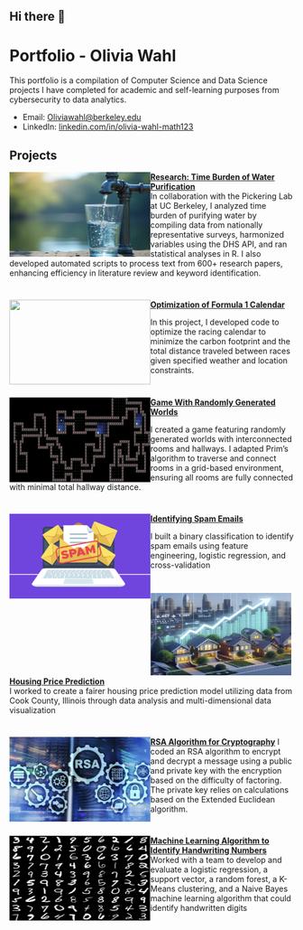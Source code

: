 ## Hi there 👋

<!--
**Ol1viaW/Ol1viaW** is a ✨ _special_ ✨ repository because its `README.md` (this file) appears on your GitHub profile.

Here are some ideas to get you started:

- 🔭 I’m currently working on ...
- 🌱 I’m currently learning ...
- 👯 I’m looking to collaborate on ...
- 🤔 I’m looking for help with ...
- 💬 Ask me about ...
- 📫 How to reach me: ...
- 😄 Pronouns: ...
- ⚡ Fun fact: ...
-->

# Portfolio - Olivia Wahl

This portfolio is a compilation of Computer Science and Data Science projects I have completed for academic and self-learning purposes from cybersecurity to data analytics.
- Email: [Oliviawahl@berkeley.edu](mailto:oliviawahl@berkeley.edu)
- LinkedIn: [linkedin.com/in/olivia-wahl-math123](https://linkedin.com/in/olivia-wahl-math123)

## Projects

<img align="left" width="250" height="150" src="https://raw.githubusercontent.com/Ol1viaW/Ol1viaW/master/Images/water.png">**[Research: Time Burden of Water Purification](https://github.com/Ol1viaW/Time-Burden-Water-Purification)**  
In collaboration with the Pickering Lab at UC Berkeley, I analyzed time burden of purifying water by compiling data from nationally representative surveys, harmonized variables using the DHS API, and ran statistical analyses in R. I also developed automated scripts to process text from 600+ research papers, enhancing efficiency in literature review and keyword identification.


#

<img align="left" width="250" height="150" src="https://github.com/archd3sai/Portfolio/blob/master/Images/telecom.jpg"> **[Optimization of Formula 1 Calendar](https://github.com/Ol1viaW/Optimization-Formula-1-Calendar)**  

In this project, I developed code to optimize the racing calendar to minimize the carbon footprint and the total distance traveled between races given specified weather and location constraints.  


#

<img align="left" width="250" height="150" src="https://raw.githubusercontent.com/Ol1viaW/Ol1viaW/master/Images/World.png">**[Game With Randomly Generated Worlds](https://github.com/Ol1viaW/Game-With-Randomly-Generated-Worlds)**  

I created a game featuring randomly generated worlds with interconnected rooms and hallways. I adapted Prim’s algorithm to traverse and connect rooms in a grid-based environment, ensuring all rooms are fully connected with minimal total hallway distance.

#

<img align="left" width="250" height="150" src="https://raw.githubusercontent.com/Ol1viaW/Ol1viaW/master/Images/Spam.png">**[Identifying Spam Emails](https://github.com/Ol1viaW/Identifying-Spam-Emails)**  

I built a binary classification to identify spam emails using feature engineering, logistic regression, and cross-validation

#

<img align="left" width="250" height="150" src="https://raw.githubusercontent.com/Ol1viaW/Ol1viaW/master/Images/Housing.png">**[Housing Price Prediction](https://github.com/Ol1viaW/Housing-Price-Prediction)**  
I worked to create a fairer housing price prediction model utilizing data from Cook County, Illinois through data analysis and multi-dimensional data visualization

#

<img align="left" width="250" height="150" src="https://raw.githubusercontent.com/Ol1viaW/Ol1viaW/master/Images/RSA.png">**[RSA Algorithm for Cryptography](https://github.com/Ol1viaW/RSA-Encryption-Decryption)**
I coded an RSA algorithm to encrypt and decrypt a message using a public and private key with the encryption based on the difficulty of factoring. The private key relies on calculations based on the Extended Euclidean algorithm. 



#

<img align="left" width="250" height="150" src="https://raw.githubusercontent.com/Ol1viaW/Ol1viaW/master/Images/Digits.png">**[Machine Learning Algorithm to Identify Handwriting Numbers](https://sites.google.com/view/computervisionwrittentotext/our-project?authuser=0)**
Worked with a team to develop and evaluate a logistic regression, a support vector, a random forest, a K-Means
clustering, and a Naive Bayes machine learning algorithm that could identify handwritten digits
